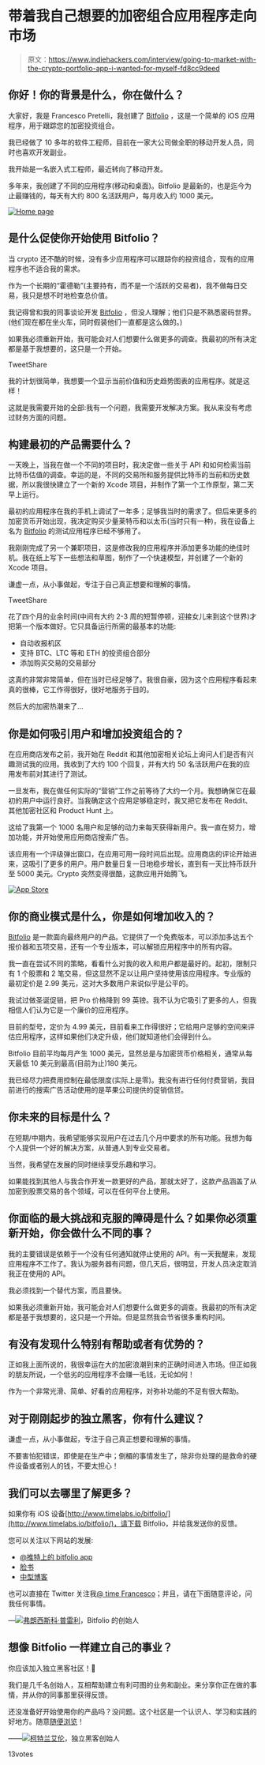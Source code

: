 # 带着我自己想要的加密组合应用程序走向市场

> 原文：<https://www.indiehackers.com/interview/going-to-market-with-the-crypto-portfolio-app-i-wanted-for-myself-fd8cc9deed>

## 你好！你的背景是什么，你在做什么？

大家好，我是 Francesco Pretelli，我创建了 [Bitfolio](http://www.timelabs.io/bitfolio/) ，这是一个简单的 iOS 应用程序，用于跟踪您的加密投资组合。

我已经做了 10 多年的软件工程师，目前在一家大公司做全职的移动开发人员，同时也喜欢开发副业。

我开始是一名嵌入式工程师，最近转向了移动开发。

多年来，我创建了不同的应用程序(移动和桌面)。Bitfolio 是最新的，也是迄今为止最赚钱的，每天有大约 800 名活跃用户，每月收入约 1000 美元。

[![Home page](img/98d16e5a94f120bd936edfa462661abc.png)](http://www.timelabs.io/bitfolio/) 

## 是什么促使你开始使用 Bitfolio？

当 crypto 还不酷的时候，没有多少应用程序可以跟踪你的投资组合，现有的应用程序也不适合我的需求。

作为一个长期的“霍德勒”(主要持有，而不是一个活跃的交易者)，我不做每日交易，我只是想不时地检查总价值。

我记得曾和我的同事谈论开发 [Bitfolio](http://www.timelabs.io/bitfolio/) ，但没人理解；他们只是不熟悉密码世界。(他们现在都在坐火车，同时假装他们一直都是这么做的。)

如果我必须重新开始，我可能会对人们想要什么做更多的调查。我最初的所有决定都是基于我想要的，这只是一个开始。

TweetShare

我的计划很简单，我想要一个显示当前价值和历史趋势图表的应用程序。就是这样！

这就是我需要开始的全部:我有一个问题，我需要开发解决方案。我从来没有考虑过财务方面的问题。

## 构建最初的产品需要什么？

一天晚上，当我在做一个不同的项目时，我决定做一些关于 API 和如何检索当前比特币估值的调查。幸运的是，不同的交易所和服务提供比特币的当前和历史数据，所以我很快建立了一个新的 Xcode 项目，并制作了第一个工作原型，第二天早上运行。

最初的应用程序在我的手机上调试了一年多；足够我当时的需求了。但后来更多的加密货币开始出现，我决定购买少量莱特币和以太币(当时只有一种)，我在设备上名为 [Bitfolio](http://www.timelabs.io/bitfolio/) 的测试应用程序已经不够用了。

我刚刚完成了另一个兼职项目，这是修改我的应用程序并添加更多功能的绝佳时机。我在纸上写下一些想法和草图，制作了一个快速模型，并创建了一个新的 Xcode 项目。

谦虚一点，从小事做起，专注于自己真正想要和理解的事情。

TweetShare

花了四个月的业余时间(中间有大约 2-3 周的短暂停顿，迎接女儿来到这个世界)才把第一个版本做好。它只具备运行所需的最基本的功能:

*   自动收报机区
*   支持 BTC、LTC 等和 ETH 的投资组合部分
*   添加购买交易的交易部分

这真的非常非常简单，但在当时已经足够了。我很自豪，因为这个应用程序看起来真的很棒，它工作得很好，很好地服务于目的。

然后大的加密热潮来了…

## 你是如何吸引用户和增加投资组合的？

在应用商店发布之前，我开始在 Reddit 和其他加密相关论坛上询问人们是否有兴趣测试我的应用。我收到了大约 100 个回复，并有大约 50 名活跃用户在我的应用发布前对其进行了测试。

一旦发布，我在做任何实际的“营销”工作之前等待了大约一个月。我想确保它在最初的用户中运行良好。当我确定这个应用足够稳定时，我又把它发布在 Reddit、其他加密社区和 Product Hunt 上。

这给了我第一个 1000 名用户和足够的动力来每天获得新用户。我一直在努力，增加功能，并开始使用应用商店搜索广告。

该应用有一个评级弹出窗口，在应用可用一段时间后出现。应用商店的评论开始进来，这吸引了更多的用户。用户数量日复一日地稳步增长，直到有一天比特币跃升至 5000 美元。Crypto 突然变得很酷，这款应用开始腾飞。

[![App Store](img/e22f34fcad60f7316e7eef13ad70d53c.png)](http://www.timelabs.io/bitfolio/) 

## 你的商业模式是什么，你是如何增加收入的？

[Bitfolio](http://www.timelabs.io/bitfolio/) 是一款面向最终用户的产品。它提供了一个免费版本，可以添加多达五个报价器和五项交易，还有一个专业版本，可以解锁应用程序中的所有内容。

我一直在尝试不同的策略，看看什么对我的收入和用户都是最好的。起初，限制只有 1 个股票和 2 笔交易，但这显然不足以让用户坚持使用该应用程序。专业版的最初定价是 2.99 美元，这对大多数用户来说似乎是公平的。

我试过做圣诞促销，把 Pro 价格降到 99 英镑。我不认为它吸引了更多的人，但我相信人们认为它是一个廉价的应用程序。

目前的型号，定价为 4.99 美元，目前看来工作得很好；它给用户足够的空间来评估应用程序，这样如果他们决定升级，他们就知道他们会得到什么。

Bitfolio 目前平均每月产生 1000 美元，显然总是与加密货币价格相关，通常从每天最低 10 美元到最高(目前为止)180 美元。

我已经尽力把费用控制在最低限度(实际上是零)。我没有进行任何付费营销，我目前进行的搜索广告活动使用的是苹果公司提供的促销信贷。

## 你未来的目标是什么？

在短期/中期内，我希望能够实现用户在过去几个月中要求的所有功能。我想为每个人提供一个好的解决方案，从普通人到专业交易者。

当然，我希望在发展的同时继续享受乐趣和学习。

如果能找到其他人与我合作开发一款更好的产品，那就太好了，这款产品涵盖了从加密到股票交易的各个领域，可以在任何平台上使用。

## 你面临的最大挑战和克服的障碍是什么？如果你必须重新开始，你会做什么不同的事？

我的主要错误是依赖于一个没有任何通知就停止使用的 API。有一天我醒来，发现应用程序不工作了。我认为服务器有问题，但几天后，很明显，开发人员决定取消我正在使用的 API。

我必须找到一个替代方案，而且要快。

如果我必须重新开始，我可能会对人们想要什么做更多的调查。我最初的所有决定都是基于我想要的，这只是一个开始。但是显然我会节省很多重构时间。

## 有没有发现什么特别有帮助或者有优势的？

正如我上面所说的，我很幸运在大的加密浪潮到来的正确时间进入市场。但正如我的朋友所说，一个低劣的应用程序不会赚一毛钱，无论如何！

作为一个非常光滑、简单、好看的应用程序，对弥补功能的不足有很大帮助。

## 对于刚刚起步的独立黑客，你有什么建议？

谦虚一点，从小事做起，专注于自己真正想要和理解的事情。

不要害怕犯错误，即使是在生产中；倒楣的事情发生了，除非你处理的是救命的硬件设备或者别人的钱，不要太担心！

## 我们可以去哪里了解更多？

如果你有 iOS 设备[http://www.timelabs.io/bitfolio/](http://www.timelabs.io/bitfolio/)，请下载 Bitfolio，并给我发送你的反馈。

您可以关注以下网站的发展:

*   [@推特上的 bitfolio app](https://twitter.com/bitfolioapp)
*   [脸书](https://www.facebook.com/bitfolioapp)
*   [中型博客](https://medium.com/bitfolioapp)

也可以直接在 Twitter 关注我[@ time Francesco](https://www.twitter.com/timefrancesco)；并且，请在下面随意评论，问我任何事情。

—[<picture id="ember8170320" class="user-avatar ember-view user-link__avatar">![](img/82bd3bb4769a3aa1cd13889ee7c0fa91.png)</picture>弗朗西斯科·普雷利](/timefrancesco?id=C2aKVv4nUUaKCa4RZERRKO9SJ9I2)，Bitfolio 的创始人

## 想像 Bitfolio 一样建立自己的事业？

你应该加入独立黑客社区！🤗

我们是几千名创始人，互相帮助建立有利可图的业务和副业。来分享你正在做的事情，并从你的同事那里获得反馈。

还没准备好开始使用你的产品吗？没问题。这个社区是一个认识人、学习和实践的好地方。随意[随便浏览](/)！

——[<picture id="ember8170325" class="user-avatar ember-view user-link__avatar">![](img/82bd3bb4769a3aa1cd13889ee7c0fa91.png)</picture>柯特兰艾伦](/csallen?id=ibTLPyjwVebnZjMGKvz6ztarnuV2)，独立黑客创始人

13votes